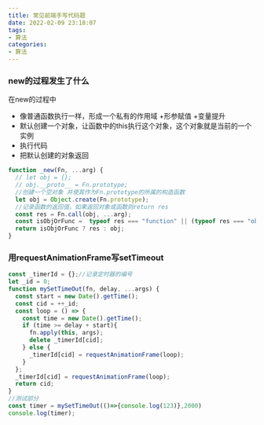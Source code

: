 ```yaml
---
title: 常见前端手写代码题
date: 2022-02-09 23:18:07
tags: 
- 算法
categories: 
- 算法
---
```


### new的过程发生了什么

在new的过程中
- 像普通函数执行一样，形成一个私有的作用域
   +形参赋值
   +变量提升
- 默认创建一个对象，让函数中的this执行这个对象，这个对象就是当前的一个实例
- 执行代码
- 把默认创建的对象返回

```js
function _new(Fn, ...arg) {
  // let obj = {};
  // obj.__proto__ = Fn.prototype;
  //创建一个空对象 并使其作为Fn.prototype的所属的构造函数
  let obj = Object.create(Fn.prototype);
  //记录函数的返回值，如果返回对象或函数则return res
  const res = Fn.call(obj, ...arg);
  const isObjOrFunc =  typeof res === "function" || (typeof res === "object" && res !== null);
  return isObjOrFunc ? res : obj;
}
```

### 用requestAnimationFrame写setTimeout

```js
const _timerId = {};//记录定时器的编号
let _id = 0;
function mySetTimeOut(fn, delay, ...args) {
  const start = new Date().getTime();
  const cid = ++_id;
  const loop = () => {
    const time = new Date().getTime();
    if (time >= delay + start){
      fn.apply(this, args);
      delete _timerId[cid];
    } else {
      _timerId[cid] = requestAnimationFrame(loop);
    }
  };
  _timerId[cid] = requestAnimationFrame(loop);
  return cid;
}
//测试部分
const timer = mySetTimeOut(()=>{console.log(123)},2000)
console.log(timer);
```

```
```

